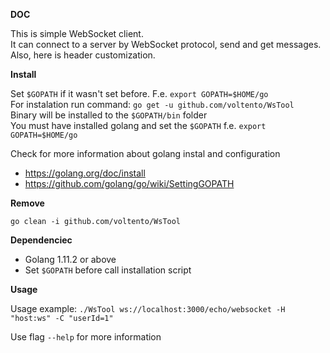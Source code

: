 **DOC**

This is simple WebSocket client.<br/>
It can connect to a server by WebSocket protocol, send and get messages.<br/>
Also, here is header customization.

**Install**

Set `$GOPATH` if it wasn't set before. F.e. `export GOPATH=$HOME/go`  
For instalation run command: `go get -u github.com/voltento/WsTool`<br/>
Binary will be installed to the `$GOPATH/bin` folder<br/>
You must have installed golang and set the `$GOPATH` f.e. `export GOPATH=$HOME/go`

Check for more information about golang instal and configuration
- https://golang.org/doc/install 
- https://github.com/golang/go/wiki/SettingGOPATH

**Remove**

`go clean -i github.com/voltento/WsTool`

**Dependenciec**
- Golang 1.11.2 or above
- Set `$GOPATH` before call installation script

**Usage**

Usage example: `./WsTool ws://localhost:3000/echo/websocket -H "host:ws" -C "userId=1"`

Use flag `--help` for more information
